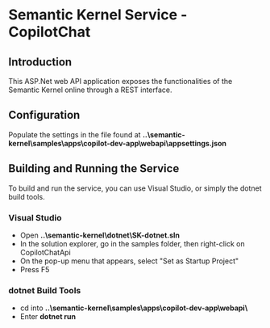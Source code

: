 # Semantic Kernel Service - CopilotChat

## Introduction
This ASP.Net web API application exposes the functionalities of the Semantic Kernel online through a REST interface.

## Configuration
Populate the settings in the file found at **..\semantic-kernel\samples\apps\copilot-dev-app\webapi\appsettings.json**

## Building and Running the Service
To build and run the service, you can use Visual Studio, or simply the dotnet build tools.

### Visual Studio
- Open **..\semantic-kernel\dotnet\SK-dotnet.sln**
- In the solution explorer, go in the samples folder, then right-click on CopilotChatApi
- On the pop-up menu that appears, select "Set as Startup Project"
- Press F5

### dotnet Build Tools
- cd into **..\semantic-kernel\samples\apps\copilot-dev-app\webapi\\**
- Enter **dotnet run**